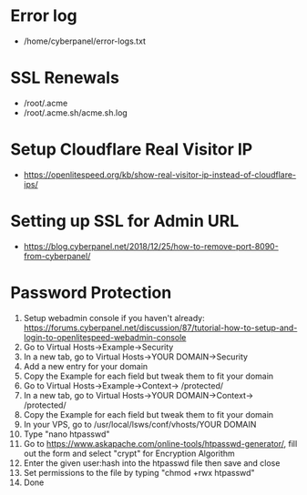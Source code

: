 # Error log
* /home/cyberpanel/error-logs.txt

# SSL Renewals
* /root/.acme
* /root/.acme.sh/acme.sh.log

# Setup Cloudflare Real Visitor IP
* https://openlitespeed.org/kb/show-real-visitor-ip-instead-of-cloudflare-ips/

# Setting up SSL for Admin URL
* https://blog.cyberpanel.net/2018/12/25/how-to-remove-port-8090-from-cyberpanel/

# Password Protection
1. Setup webadmin console if you haven't already: https://forums.cyberpanel.net/discussion/87/tutorial-how-to-setup-and-login-to-openlitespeed-webadmin-console
2. Go to Virtual Hosts->Example->Security
3. In a new tab, go to Virtual Hosts->YOUR DOMAIN->Security
4. Add a new entry for your domain
5. Copy the Example for each field but tweak them to fit your domain
6. Go to Virtual Hosts->Example->Context-> /protected/
7. In a new tab, go to Virtual Hosts->YOUR DOMAIN->Context-> /protected/
8. Copy the Example for each field but tweak them to fit your domain
9. In your VPS, go to /usr/local/lsws/conf/vhosts/YOUR DOMAIN
10. Type "nano htpasswd"
11. Go to https://www.askapache.com/online-tools/htpasswd-generator/, fill out the form and select "crypt" for Encryption Algorithm
12. Enter the given user:hash into the htpasswd file then save and close
13. Set permissions to the file by typing "chmod +rwx htpasswd"
14. Done